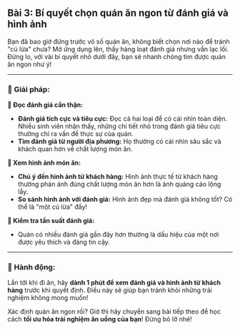 ## Bài 3: Bí quyết chọn quán ăn ngon từ đánh giá và hình ảnh

Bạn đã bao giờ đứng trước vô số quán ăn, không biết chọn nơi nào để tránh "cú lừa" chưa? Mở ứng dụng lên, thấy hàng loạt đánh giá nhưng vẫn lạc lối. Đừng lo, với vài bí quyết nhỏ dưới đây, bạn sẽ nhanh chóng tìm được quán ăn ngon như ý!

---

### 📌 Giải pháp:

**🔹 Đọc đánh giá cẩn thận:**
- **Đánh giá tích cực và tiêu cực:** Đọc cả hai loại để có cái nhìn toàn diện. Nhiều sinh viên nhận thấy, những chi tiết nhỏ trong đánh giá tiêu cực thường chỉ ra vấn đề thực sự của quán.
- **Tìm đánh giá từ người địa phương:** Họ thường có cái nhìn sâu sắc và khách quan hơn về chất lượng món ăn.

**🔹 Xem hình ảnh món ăn:**
- **Chú ý đến hình ảnh từ khách hàng:** Hình ảnh thực tế từ khách hàng thường phản ánh đúng chất lượng món ăn hơn là ảnh quảng cáo lộng lẫy.
- **So sánh hình ảnh với đánh giá:** Hình ảnh đẹp mà đánh giá không tốt? Có thể là "một cú lừa" đấy!

**🔹 Kiểm tra tần suất đánh giá:**
- Quán có nhiều đánh giá gần đây hơn thường là dấu hiệu của một nơi được yêu thích và đáng tin cậy.

---

### 🚀 Hành động:

Lần tới khi đi ăn, hãy **dành 1 phút để xem đánh giá và hình ảnh từ khách hàng** trước khi quyết định. Điều này sẽ giúp bạn tránh khỏi những trải nghiệm không mong muốn!

Xác định quán ăn ngon rồi? Giờ thì hãy chuyển sang bài tiếp theo để học cách **tối ưu hóa trải nghiệm ăn uống của bạn**! Đừng bỏ lỡ nhé!